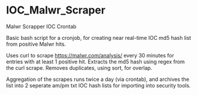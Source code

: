 # IOC_Malwr_Scraper
Malwr Scrapper IOC Crontab

Basic bash script for a cronjob, for creating near real-time IOC md5 hash list from positive Malwr hits.

Uses curl to scrape https://malwr.com/analysis/ every 30 minutes for entries with at least 1 positive hit. Extracts the md5 hash using regex from the curl scrape. Removes duplicates, using sort, for overlap.

Aggregation of the scrapes runs twice a day (via crontab), and archives the list into 2 seperate am/pm txt IOC hash lists for importing into security tools.
